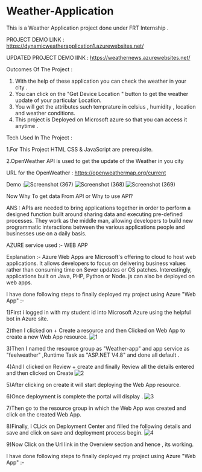 # Weather-Application

This is a Weather Application project done under FRT Internship .

PROJECT DEMO LINK : https://dynamicweatherapplication1.azurewebsites.net/

UPDATED PROJECT DEMO lINK : https://weathernews.azurewebsites.net/

Outcomes Of The Project :
1) With the help of these application you can check the weather in your city .
2) You can click on the "Get Device Location " button  to get the weather update of your particular Location.
3) You will get the attributes such temprature in celsius , humidity , location and weather conditions.
4) This project is Deployed on Microsoft azure so that you can access it anytime .

Tech Used In The Project :

1.For This Project HTML CSS & JavaScript are prerequisite.

2.OpenWeather API is used to get the update of the Weather in you city




URL for the OpenWeather : https://openweathermap.org/current

Demo :![Screenshot (367)](https://user-images.githubusercontent.com/76591045/155458556-ddffd4c6-cc0f-452c-9450-dbef48e6f7fa.png)
![Screenshot (368)](https://user-images.githubusercontent.com/76591045/155458582-5325437e-0814-4164-a215-e691c218fea9.png)
![Screenshot (369)](https://user-images.githubusercontent.com/76591045/155458639-74221438-d568-4bf0-bf2e-1b791d3575da.png)


Now Why To get data From API or Why to use API? 

ANS : APIs are needed to bring applications together in order to perform a designed function built around sharing data and executing pre-defined processes. They work as the middle man, allowing developers to build new programmatic interactions between the various applications people and businesses use on a daily basis.


AZURE service used :- WEB APP

Explanation :- Azure Web Apps are Microsoft's offering to cloud to host web applications. It allows developers to focus on delivering business values rather than consuming time on Sever updates or OS patches. Interestingly, applications built on Java, PHP, Python or Node. js can also be deployed on web apps.

I have done following steps to finally deployed my project using Azure "Web App" :-

1)First i logged in with my student id into Microsoft Azure using the helpful bot in Azure site.

2)then I clicked on + Create a resource and then Clicked on Web App to create a new Web App resource.
![1](https://user-images.githubusercontent.com/76591045/154313176-787afa48-a829-48ab-9b96-94ecd9331c2c.png)

3)Then I named the resource group as "Weather-app" and app service as "feelweather" ,Runtime Task as "ASP.NET V4.8" and done all default .

4)And I clicked on Review + create and finally Review all the details entered and then clicked on Create
![2](https://user-images.githubusercontent.com/76591045/154313410-a52ce5e7-2807-478c-ac76-e1c2ce7a1f35.png)

5)After clicking on create it will start deploying the Web App resource.

6)Once deployment is complete the portal will display .
![3](https://user-images.githubusercontent.com/76591045/154313551-d6c07ec6-35c3-4076-a14e-5ccc3a91c602.png)

7)Then go to the resource group in which the Web App was created and click on the created Web App.

8)Finally, I CLick on Deployment Center and filled the following details and save and click on save and deployment process begin.
![4](https://user-images.githubusercontent.com/76591045/154313690-4d533f13-a94b-4c39-b781-aff0bd6a01ef.png)

9)Now Click on the Url link in the Overview section and hence , its working.


I have done following steps to finally deployed my project using Azure "Web App" :-

